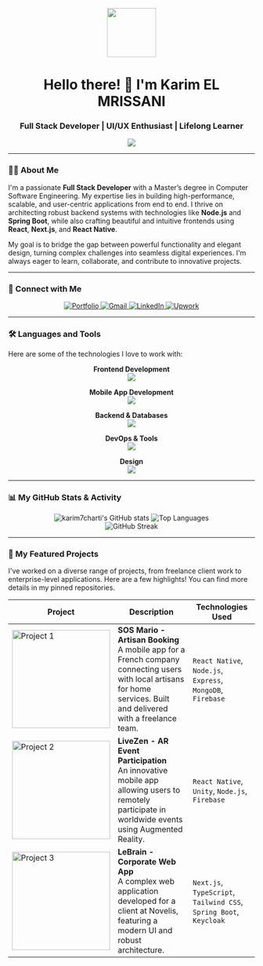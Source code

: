 <!-- 
Hi there! This is a README file for your GitHub profile.
To make it yours, you just need to:
1. Make sure your GitHub username `karim7charti` is correct in the stats links.
2. Replace the placeholder links for LinkedIn and Twitter with your actual URLs.
3. Update the "Featured Projects" section with links to your best work.
-->

<div id="header" align="center">
  <img src="https://media.giphy.com/media/M9gbBd9nbDrOTu1Jx5/giphy.gif" width="100"/>
  <h1>
    Hello there! 👋 I'm Karim EL MRISSANI
  </h1>
  <h3>
    Full Stack Developer | UI/UX Enthusiast | Lifelong Learner
  </h3>
  <!-- Typing SVG for dynamic roles -->
  <img src="https://readme-typing-svg.herokuapp.com?font=JetBrains+Mono&size=20&color=945DD6¢er=true&vCenter=true&width=600&lines=I+build+high-performance+web+and+mobile+apps.;I+engineer+robust+backend+solutions.;I+design+intuitive+and+beautiful+user+interfaces." />
</div>

---

### 👨‍💻 About Me

I'm a passionate **Full Stack Developer** with a Master’s degree in Computer Software Engineering. My expertise lies in building high-performance, scalable, and user-centric applications from end to end. I thrive on architecting robust backend systems with technologies like **Node.js** and **Spring Boot**, while also crafting beautiful and intuitive frontends using **React**, **Next.js**, and **React Native**.

My goal is to bridge the gap between powerful functionality and elegant design, turning complex challenges into seamless digital experiences. I'm always eager to learn, collaborate, and contribute to innovative projects.

---

### 🤝 Connect with Me

<div align="center">
  <a href="https://dev-masters.netlify.app/" target="_blank">
    <img src="https://img.shields.io/badge/Portfolio-255E63?style=for-the-badge&logo=hugo&logoColor=white" alt="Portfolio"/>
  </a>
  <a href="mailto:karimelmrissani@gmail.com">
    <img src="https://img.shields.io/badge/Gmail-D14836?style=for-the-badge&logo=gmail&logoColor=white" alt="Gmail"/>
  </a>
  <!-- IMPORTANT: Replace with your actual LinkedIn URL -->
  <a href="[YOUR_LINKEDIN_URL]" target="_blank">
    <img src="https://img.shields.io/badge/LinkedIn-0077B5?style=for-the-badge&logo=linkedin&logoColor=white" alt="LinkedIn"/>
  </a>
  <a href="https://www.upwork.com/freelancers/~01c4d56c9f8b3c31e6" target="_blank">
    <img src="https://img.shields.io/badge/Upwork-6FDA44?style=for-the-badge&logo=Upwork&logoColor=white" alt="Upwork"/>
  </a>
</div>

---

### 🛠️ Languages and Tools

Here are some of the technologies I love to work with:

<p align="center">
  <strong>Frontend Development</strong><br/>
  <a href="https://skillicons.dev">
    <img src="https://skillicons.dev/icons?i=react,nextjs,js,ts,html,css,tailwind,mui,redux,sass" />
  </a>
</p>

<p align="center">
  <strong>Mobile App Development</strong><br/>
  <a href="https://skillicons.dev">
    <img src="https://skillicons.dev/icons?i=react,expo,java" />
  </a>
</p>

<p align="center">
  <strong>Backend & Databases</strong><br/>
  <a href="https://skillicons.dev">
    <img src="https://skillicons.dev/icons?i=nodejs,express,spring,cs,dotnet,mongodb,mysql,firebase,sqlite" />
  </a>
</p>

<p align="center">
  <strong>DevOps & Tools</strong><br/>
  <a href="https://skillicons.dev">
    <img src="https://skillicons.dev/icons?i=docker,jenkins,git,gitlab,jira,postman" />
  </a>
</p>

<p align="center">
  <strong>Design</strong><br/>
  <a href="https://skillicons.dev">
    <img src="https://skillicons.dev/icons?i=figma,xd,ps,ai" />
  </a>
</p>

---

### 📊 My GitHub Stats & Activity

<!-- 
NOTE: The stats below are dynamically generated. The `?username=karim7charti` part is what links them to your account.
You can customize the themes here: https://github.com/anuraghazra/github-readme-stats/blob/master/themes/README.md
-->

<div align="center">
  <img src="https://github-readme-stats.vercel.app/api?username=karim7charti&show_icons=true&locale=en&theme=github_dark&hide_border=true&count_private=true" alt="karim7charti's GitHub stats" />
  <img src="https://github-readme-stats.vercel.app/api/top-langs?username=karim7charti&layout=compact&locale=en&theme=github_dark&hide_border=true&count_private=true" alt="Top Languages" />
</div>

<div align="center">
  <img src="https://github-readme-streak-stats.herokuapp.com/?user=karim7charti&theme=github-dark&hide_border=true" alt="GitHub Streak" />
</div>

---

### 🚀 My Featured Projects

I've worked on a diverse range of projects, from freelance client work to enterprise-level applications. Here are a few highlights! You can find more details in my pinned repositories.

<!-- 
IMPORTANT: Update this section with 2-3 of your best projects. 
- Get a screenshot of your project.
- Upload it to this repository.
- Replace the placeholder image links and project links.
-->

| Project                                                                                              | Description                                                                                                                              | Technologies Used                                               |
| ---------------------------------------------------------------------------------------------------- | ---------------------------------------------------------------------------------------------------------------------------------------- | --------------------------------------------------------------- |
| <a href="[PROJECT_1_LIVE_LINK]"><img src="[PROJECT_1_IMAGE_URL]" alt="Project 1" width="200"/></a> | **SOS Mario - Artisan Booking** <br/> A mobile app for a French company connecting users with local artisans for home services. Built and delivered with a freelance team. | `React Native`, `Node.js`, `Express`, `MongoDB`, `Firebase`      |
| <a href="[PROJECT_2_LIVE_LINK]"><img src="[PROJECT_2_IMAGE_URL]" alt="Project 2" width="200"/></a> | **LiveZen - AR Event Participation** <br/> An innovative mobile app allowing users to remotely participate in worldwide events using Augmented Reality. | `React Native`, `Unity`, `Node.js`, `Firebase`                  |
| <a href="[PROJECT_3_LIVE_LINK]"><img src="[PROJECT_3_IMAGE_URL]" alt="Project 3" width="200"/></a> | **LeBrain - Corporate Web App** <br/> A complex web application developed for a client at Novelis, featuring a modern UI and robust architecture. | `Next.js`, `TypeScript`, `Tailwind CSS`, `Spring Boot`, `Keycloak` | 
